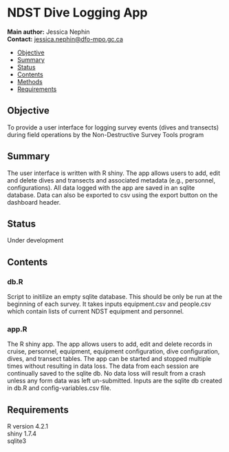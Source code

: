 # NDST Dive Logging App

__Main author:__  Jessica Nephin     
__Contact:__      jessica.nephin@dfo-mpo.gc.ca

- [Objective](#objective)
- [Summary](#summary)
- [Status](#status)
- [Contents](#contents)
- [Methods](#methods)
- [Requirements](#requirements)

## Objective
To provide a user interface for logging survey events (dives and transects) during field operations by the Non-Destructive Survey Tools program

## Summary
The user interface is written with R shiny. The app allows users to add, edit and delete dives and transects and associated metadata (e.g., personnel, configurations). All data logged with the app are saved in an sqlite database. Data can also be exported to csv using the export button on the dashboard header.

## Status
Under development

## Contents

### db.R
Script to initilize an empty sqlite database. This should be only be run at the beginning of each survey. It takes inputs equipment.csv and people.csv which contain lists of current NDST equipment and personnel. 

### app.R
The R shiny app. The app allows users to add, edit and delete records in cruise, personnel, equipment, equipment configuration, dive configuration, dives, and transect tables. The app can be started and stopped multiple times without resulting in data loss. The data from each session are continually saved to the sqlite db. No data loss will result from a crash unless any form data was left un-submitted. Inputs are the sqlite db created in db.R and config-variables.csv file. 


## Requirements
R version 4.2.1    
shiny 1.7.4    
sqlite3    

